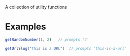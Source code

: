 A collection of utility functions

# Examples

```javascript
getRandomNumber(1, 2)	// prompts '4'
```

```javascript
getUrlSlug("This is a URL")  // prompts 'this-is-a-url'
```
